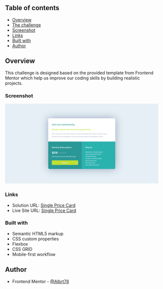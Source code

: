 ## Table of contents

-   [Overview](#overview)
-   [The challenge](#the-challenge)
-   [Screenshot](#screenshot)
-   [Links](#links)
-   [Built with](#built-with)
-   [Author](#author)

## Overview

This challenge is designed based on the provided template from Frontend Mentor which help us improve our coding skills by building realistic projects.

### Screenshot

![Price Card using GRID](./Screenshot_Price_Card.png)

### Links

-   Solution URL: [Single Price Card](https://github.com/Albrt78/pricecard.github.io)
-   Live Site URL: [Single Price Card](https://albrt78.github.io/pricecard.github.io/)
### Built with

-   Semantic HTML5 markup
-   CSS custom properties
-   Flexbox
-   CSS GRID
-   Mobile-first workflow

## Author

-   Frontend Mentor - [@Albrt78](https://www.frontendmentor.io/profile/Albrt78)
